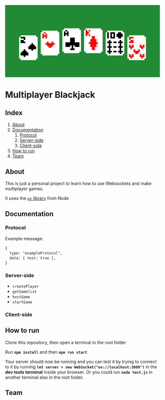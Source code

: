 <div style="max-height: 300px; overflow: hidden; display: flex; justify-content: center; align-items: center;"><img src="./github/header.png" style="width: 100%; object-fit: cover; object-position: center;"/></div>

# Multiplayer Blackjack

## Index

1. [About](#about)
2. [Documentation](#documentation)
   1. [Protocol](#protocol)
   2. [Server-side](#server-side)
   3. [Client-side](#client-side)
4. [How to run](#how-to-run)
5. [Team](#team)

## About

This is just a personal project to learn how to use Websockets and make multiplayer games.

It uses the [`ws` library](https://www.npmjs.com/package/ws) from Node

## Documentation

### Protocol

Example message:

```
{
  type: "exampleProtocol",
  data: { test: true },
}
```

### Server-side

- `createPlayer`
- `getGamelist`
- `hostGame`
- `startGame`

### Client-side

## How to run

Clone this repository, then open a terminal in the root folder

Run **`npm install`** and then **`npm run start`**

Your server should now be running and you can test it by trying to connect to it by running **`let server = new WebSocket("ws://localhost:3000")`** in the **dev tools terminal** inside your browser.
Or you could run **`node test.js`** in another terminal also in the root folder.

## Team
